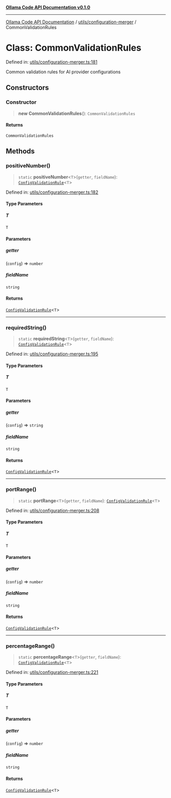 [**Ollama Code API Documentation v0.1.0**](../../../README.md)

***

[Ollama Code API Documentation](../../../modules.md) / [utils/configuration-merger](../README.md) / CommonValidationRules

# Class: CommonValidationRules

Defined in: [utils/configuration-merger.ts:181](https://github.com/erichchampion/ollama-code/blob/f584ec71c73423eb2d52696d6383301325c0df44/ollama-code/src/utils/configuration-merger.ts#L181)

Common validation rules for AI provider configurations

## Constructors

### Constructor

> **new CommonValidationRules**(): `CommonValidationRules`

#### Returns

`CommonValidationRules`

## Methods

### positiveNumber()

> `static` **positiveNumber**\<`T`\>(`getter`, `fieldName`): [`ConfigValidationRule`](../interfaces/ConfigValidationRule.md)\<`T`\>

Defined in: [utils/configuration-merger.ts:182](https://github.com/erichchampion/ollama-code/blob/f584ec71c73423eb2d52696d6383301325c0df44/ollama-code/src/utils/configuration-merger.ts#L182)

#### Type Parameters

##### T

`T`

#### Parameters

##### getter

(`config`) => `number`

##### fieldName

`string`

#### Returns

[`ConfigValidationRule`](../interfaces/ConfigValidationRule.md)\<`T`\>

***

### requiredString()

> `static` **requiredString**\<`T`\>(`getter`, `fieldName`): [`ConfigValidationRule`](../interfaces/ConfigValidationRule.md)\<`T`\>

Defined in: [utils/configuration-merger.ts:195](https://github.com/erichchampion/ollama-code/blob/f584ec71c73423eb2d52696d6383301325c0df44/ollama-code/src/utils/configuration-merger.ts#L195)

#### Type Parameters

##### T

`T`

#### Parameters

##### getter

(`config`) => `string`

##### fieldName

`string`

#### Returns

[`ConfigValidationRule`](../interfaces/ConfigValidationRule.md)\<`T`\>

***

### portRange()

> `static` **portRange**\<`T`\>(`getter`, `fieldName`): [`ConfigValidationRule`](../interfaces/ConfigValidationRule.md)\<`T`\>

Defined in: [utils/configuration-merger.ts:208](https://github.com/erichchampion/ollama-code/blob/f584ec71c73423eb2d52696d6383301325c0df44/ollama-code/src/utils/configuration-merger.ts#L208)

#### Type Parameters

##### T

`T`

#### Parameters

##### getter

(`config`) => `number`

##### fieldName

`string`

#### Returns

[`ConfigValidationRule`](../interfaces/ConfigValidationRule.md)\<`T`\>

***

### percentageRange()

> `static` **percentageRange**\<`T`\>(`getter`, `fieldName`): [`ConfigValidationRule`](../interfaces/ConfigValidationRule.md)\<`T`\>

Defined in: [utils/configuration-merger.ts:221](https://github.com/erichchampion/ollama-code/blob/f584ec71c73423eb2d52696d6383301325c0df44/ollama-code/src/utils/configuration-merger.ts#L221)

#### Type Parameters

##### T

`T`

#### Parameters

##### getter

(`config`) => `number`

##### fieldName

`string`

#### Returns

[`ConfigValidationRule`](../interfaces/ConfigValidationRule.md)\<`T`\>
